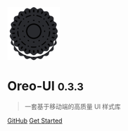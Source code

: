<!-- ![logo](_media/oreo-ui.png) -->
<img src="_media/oreo-ui.png" alt="" width="120">

# Oreo-UI <small>0.3.3</small>

> 一套基于移动端的高质量 UI 样式库

<!-- - Simple and lightweight (~18kB gzipped)
- No statically built html files
- Multiple themes -->


[GitHub](https://github.com/zhounan007/oreo-ui)
[Get Started](#oreo-ui)


